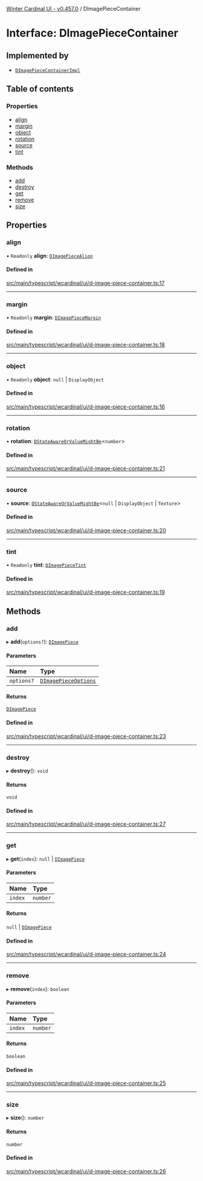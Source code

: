 [Winter Cardinal UI - v0.457.0](../index.md) / DImagePieceContainer

# Interface: DImagePieceContainer

## Implemented by

- [`DImagePieceContainerImpl`](../classes/DImagePieceContainerImpl.md)

## Table of contents

### Properties

- [align](DImagePieceContainer.md#align)
- [margin](DImagePieceContainer.md#margin)
- [object](DImagePieceContainer.md#object)
- [rotation](DImagePieceContainer.md#rotation)
- [source](DImagePieceContainer.md#source)
- [tint](DImagePieceContainer.md#tint)

### Methods

- [add](DImagePieceContainer.md#add)
- [destroy](DImagePieceContainer.md#destroy)
- [get](DImagePieceContainer.md#get)
- [remove](DImagePieceContainer.md#remove)
- [size](DImagePieceContainer.md#size)

## Properties

### align

• `Readonly` **align**: [`DImagePieceAlign`](DImagePieceAlign.md)

#### Defined in

[src/main/typescript/wcardinal/ui/d-image-piece-container.ts:17](https://github.com/winter-cardinal/winter-cardinal-ui/blob/v0.457.0/src/main/typescript/wcardinal/ui/d-image-piece-container.ts#L17)

___

### margin

• `Readonly` **margin**: [`DImagePieceMargin`](DImagePieceMargin.md)

#### Defined in

[src/main/typescript/wcardinal/ui/d-image-piece-container.ts:18](https://github.com/winter-cardinal/winter-cardinal-ui/blob/v0.457.0/src/main/typescript/wcardinal/ui/d-image-piece-container.ts#L18)

___

### object

• `Readonly` **object**: ``null`` \| `DisplayObject`

#### Defined in

[src/main/typescript/wcardinal/ui/d-image-piece-container.ts:16](https://github.com/winter-cardinal/winter-cardinal-ui/blob/v0.457.0/src/main/typescript/wcardinal/ui/d-image-piece-container.ts#L16)

___

### rotation

• **rotation**: [`DStateAwareOrValueMightBe`](../index.md#dstateawareorvaluemightbe)\<`number`\>

#### Defined in

[src/main/typescript/wcardinal/ui/d-image-piece-container.ts:21](https://github.com/winter-cardinal/winter-cardinal-ui/blob/v0.457.0/src/main/typescript/wcardinal/ui/d-image-piece-container.ts#L21)

___

### source

• **source**: [`DStateAwareOrValueMightBe`](../index.md#dstateawareorvaluemightbe)\<``null`` \| `DisplayObject` \| `Texture`\>

#### Defined in

[src/main/typescript/wcardinal/ui/d-image-piece-container.ts:20](https://github.com/winter-cardinal/winter-cardinal-ui/blob/v0.457.0/src/main/typescript/wcardinal/ui/d-image-piece-container.ts#L20)

___

### tint

• `Readonly` **tint**: [`DImagePieceTint`](DImagePieceTint.md)

#### Defined in

[src/main/typescript/wcardinal/ui/d-image-piece-container.ts:19](https://github.com/winter-cardinal/winter-cardinal-ui/blob/v0.457.0/src/main/typescript/wcardinal/ui/d-image-piece-container.ts#L19)

## Methods

### add

▸ **add**(`options?`): [`DImagePiece`](DImagePiece.md)

#### Parameters

| Name | Type |
| :------ | :------ |
| `options?` | [`DImagePieceOptions`](DImagePieceOptions.md) |

#### Returns

[`DImagePiece`](DImagePiece.md)

#### Defined in

[src/main/typescript/wcardinal/ui/d-image-piece-container.ts:23](https://github.com/winter-cardinal/winter-cardinal-ui/blob/v0.457.0/src/main/typescript/wcardinal/ui/d-image-piece-container.ts#L23)

___

### destroy

▸ **destroy**(): `void`

#### Returns

`void`

#### Defined in

[src/main/typescript/wcardinal/ui/d-image-piece-container.ts:27](https://github.com/winter-cardinal/winter-cardinal-ui/blob/v0.457.0/src/main/typescript/wcardinal/ui/d-image-piece-container.ts#L27)

___

### get

▸ **get**(`index`): ``null`` \| [`DImagePiece`](DImagePiece.md)

#### Parameters

| Name | Type |
| :------ | :------ |
| `index` | `number` |

#### Returns

``null`` \| [`DImagePiece`](DImagePiece.md)

#### Defined in

[src/main/typescript/wcardinal/ui/d-image-piece-container.ts:24](https://github.com/winter-cardinal/winter-cardinal-ui/blob/v0.457.0/src/main/typescript/wcardinal/ui/d-image-piece-container.ts#L24)

___

### remove

▸ **remove**(`index`): `boolean`

#### Parameters

| Name | Type |
| :------ | :------ |
| `index` | `number` |

#### Returns

`boolean`

#### Defined in

[src/main/typescript/wcardinal/ui/d-image-piece-container.ts:25](https://github.com/winter-cardinal/winter-cardinal-ui/blob/v0.457.0/src/main/typescript/wcardinal/ui/d-image-piece-container.ts#L25)

___

### size

▸ **size**(): `number`

#### Returns

`number`

#### Defined in

[src/main/typescript/wcardinal/ui/d-image-piece-container.ts:26](https://github.com/winter-cardinal/winter-cardinal-ui/blob/v0.457.0/src/main/typescript/wcardinal/ui/d-image-piece-container.ts#L26)
